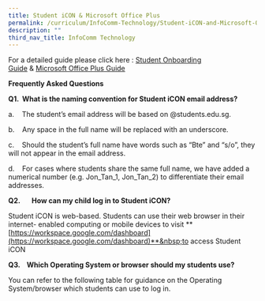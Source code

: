 ```yaml
---
title: Student iCON & Microsoft Office Plus
permalink: /curriculum/InfoComm-Technology/Student-iCON-and-Microsoft-Office-Plus
description: ""
third_nav_title: InfoComm Technology
---
```

For a detailed guide please click here :&nbsp;[Student Onboarding Guide](/files/Student%20iCON%20Onboarding%20Guide.pdf)&nbsp;&amp;&nbsp;[Microsoft Office Plus Guide](/files/Microsoft_Office_365_ProPlus_Apps_Student_Guide.pdf)

**Frequently Asked Questions**

**Q1.&nbsp;&nbsp;What is the naming convention for Student iCON email address?**

a.&nbsp;&nbsp; &nbsp;The student’s email address will be based on @students.edu.sg.

b.&nbsp;&nbsp; &nbsp;Any space in the full name will be replaced with an underscore.

c.&nbsp;&nbsp; &nbsp;Should the student’s full name have words such as “Bte” and “s/o”, they will not appear in the email address.

d.&nbsp;&nbsp; &nbsp;For cases where students share the same full name, we have added a numerical number (e.g. Jon\_Tan\_1, Jon\_Tan\_2) to differentiate their email addresses.

**Q2.&nbsp;&nbsp;&nbsp;&nbsp;&nbsp;&nbsp; How can my child log in to Student iCON?**  

Student iCON is web-based. Students can use their web browser in their internet- enabled computing or mobile devices to visit&nbsp;**[https://workspace.google.com/dashboard](https://workspace.google.com/dashboard)**&nbsp;to access Student iCON

**Q3.&nbsp;&nbsp; &nbsp;Which Operating System or browser should my students use?**

You can refer to the following table for guidance on the Operating System/browser which students can use to log in.